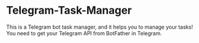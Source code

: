 # Telegram-Task-Manager
This is a Telegram bot task manager, and it helps you to manage your tasks!
You need to get your Telegram API from BotFather in Telegram.
